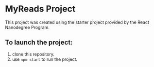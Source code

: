 # MyReads Project
This project was created using the starter project provided by the React Nanodegree Program.
## To launch the project:
1. clone this repository.
2. use `npm start` to run the project.
